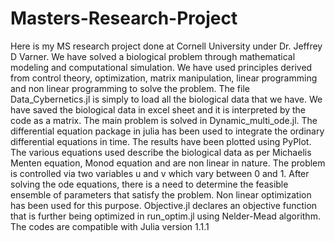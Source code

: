 # Masters-Research-Project
Here is my MS research project done at Cornell University under Dr. Jeffrey D Varner. We have solved a biological problem through mathematical modeling and computational simulation. We have used principles derived from control theory, optimization, matrix manipulation, linear programming and non linear programming to solve the problem. The file Data_Cybernetics.jl is simply to load all the biological data that we have. We have saved the biological data in excel sheet and it is interpreted by the code as a matrix. The main problem is solved in Dynamic_multi_ode.jl. The differential equation package in julia has been used to integrate the ordinary differential equations in time. The results have been plotted using PyPlot. The various equations used describe the biological data as per Michaelis Menten equation, Monod equation and are non linear in nature. The problem is controlled via two variables u and v which vary between 0 and 1. After solving the ode equations, there is a need to determine the feasible ensemble of parameters that satisfy the problem. Non linear optimization has been used for this purpose. Objective.jl declares an objective function that is further being optimized in run_optim.jl using Nelder-Mead algorithm. The codes are compatible with Julia version 1.1.1
